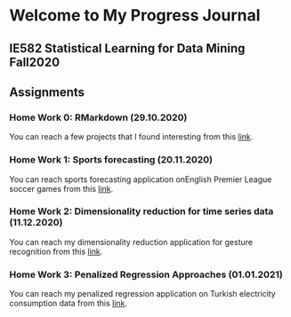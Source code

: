 # **Welcome to My Progress Journal**
## IE582 Statistical Learning for Data Mining Fall2020
## **Assignments**
### **Home Work 0:** RMarkdown (29.10.2020)
You can reach a few projects that I found interesting from this  [link](example_homework_0.html).
### **Home Work 1:** Sports forecasting (20.11.2020)
You can reach sports forecasting application onEnglish Premier League soccer games from this [link](IE582_HW1_son.html).
### **Home Work 2:** Dimensionality reduction for time series data (11.12.2020)
You can reach my dimensionality reduction application for gesture recognition from this [link](PCA_uWaveGestureLibrary_IE582HW2.html).
### **Home Work 3:** Penalized Regression Approaches (01.01.2021)
You can reach my penalized regression application on Turkish electricity consumption data from this [link](IE582_HW3.html).
